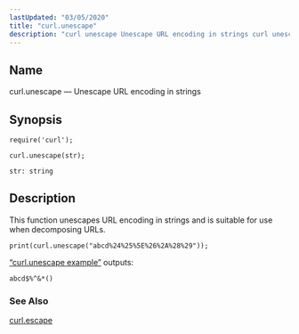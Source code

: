 ```yaml
---
lastUpdated: "03/05/2020"
title: "curl.unescape"
description: "curl unescape Unescape URL encoding in strings curl unescape str This function unescapes URL encoding in strings and is suitable for use when decomposing UR Ls Example 70 19 curl unescape example Example 70 19 curl unescape example outputs curl escape..."
---
```


<a name="lua.ref.curl.unescape"></a> 
## Name

curl.unescape — Unescape URL encoding in strings

<a name="idp15647392"></a> 
## Synopsis

`require('curl');`

`curl.unescape(str);`

`str: string`<a name="idp15651072"></a> 
## Description

This function unescapes URL encoding in strings and is suitable for use when decomposing URLs.

<a name="lua.ref.curl.unescape.example"></a> 


`print(curl.unescape("abcd%24%25%5E%26%2A%28%29"));`

[“curl.unescape example”](/momentum/4/lua/ref-curl-unescape#lua.ref.curl.unescape.example) outputs:

`abcd$%^&*()`<a name="idp15656320"></a> 
### See Also

[curl.escape](/momentum/4/lua/ref-curl-escape)